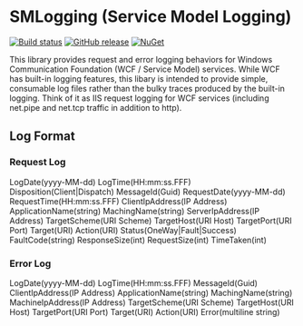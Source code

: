 # SMLogging (Service Model Logging)

[![Build status](https://ci.appveyor.com/api/projects/status/jq63fmhc9xspiggk?svg=true)](https://ci.appveyor.com/project/JohnCruikshank/smlogging)
[![GitHub release](https://img.shields.io/github/release/Zywave/SMLogging.svg)](https://github.com/Zywave/SMLogging/releases/latest)
[![NuGet](https://img.shields.io/nuget/v/SMLogging.svg)](https://www.nuget.org/packages/SMLogging/)

This library provides request and error logging behaviors for Windows Communication Foundation (WCF / Service Model) services.  While WCF has built-in logging features, this libary is intended to provide simple, consumable log files rather than the bulky traces produced by the built-in logging.  Think of it as IIS request logging for WCF services (including net.pipe and net.tcp traffic in addition to http).

## Log Format

### Request Log

LogDate(yyyy-MM-dd)
LogTime(HH:mm:ss.FFF) 
Disposition(Client|Dispatch)
MessageId(Guid)
RequestDate(yyyy-MM-dd)
RequestTime(HH:mm:ss.FFF) 
ClientIpAddress(IP Address)
ApplicationName(string)
MachingName(string)
ServerIpAddress(IP Address)
TargetScheme(URI Scheme)
TargetHost(URI Host)
TargetPort(URI Port)
Target(URI)
Action(URI)
Status(OneWay|Fault|Success)
FaultCode(string)
ResponseSize(int)
RequestSize(int)
TimeTaken(int)

### Error Log

LogDate(yyyy-MM-dd)
LogTime(HH:mm:ss.FFF) 
MessageId(Guid)
ClientIpAddress(IP Address)
ApplicationName(string)
MachingName(string)
MachineIpAddress(IP Address)
TargetScheme(URI Scheme)
TargetHost(URI Host)
TargetPort(URI Port)
Target(URI)
Action(URI)
Error(multiline string)
